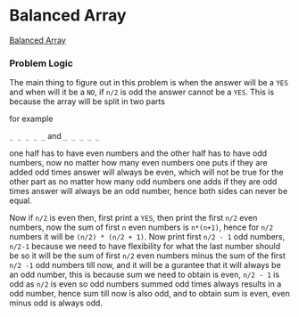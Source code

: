 # Balanced Array
[Balanced Array](https://codeforces.com/problemset/problem/1343/B)

### Problem Logic
The main thing to figure out in this problem is when the answer will be a `YES` and when will it be a `NO`, if `n/2` is odd the answer cannot be a `YES`. This is because the array will be split in two parts

for example

`_ _ _ _ _` and `_ _ _ _ _`

one half has to have even numbers and the other half has to have odd numbers, now no matter how many even numbers one puts if they are added odd times answer will always be even, which will not be true for the other part as no matter how many odd numbers one adds if they are odd times answer will always be an odd number, hence both sides can never be equal.

Now if `n/2` is even then, first print a `YES`, then print the first `n/2` even numbers, now the sum of first `n` even numbers is `n*(n+1)`, hence for `n/2` numbers it will be `(n/2) * (n/2 + 1)`. Now print first `n/2 - 1` odd numbers, `n/2-1` because we need to have flexibility for what the last number should be so it will be the sum of first `n/2` even numbers minus the sum of the first `n/2 -1` odd numbers till now, and it will be a gurantee that it will always be an odd number, this is because sum we need to obtain is even, `n/2 - 1` is odd as `n/2` is even so odd numbers summed odd times always results in a odd number, hence sum till now is also odd, and to obtain sum is even, even minus odd is always odd.
